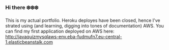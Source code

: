 ### Hi there ❄️❄️❄️
This is my actual portfolio. Heroku deployes have been closed, hence I've strated using (and learning, digging into tones of documentation) AWS. You can find my first application deployed on AWS here: http://javaquizmysqlaws-env.eba-fudmufn7.eu-central-1.elasticbeanstalk.com
